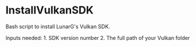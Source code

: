 # InstallVulkanSDK
Bash script to install LunarG's Vulkan SDK.

Inputs needed: 1. SDK version number
               2. The full path of your Vulkan folder
